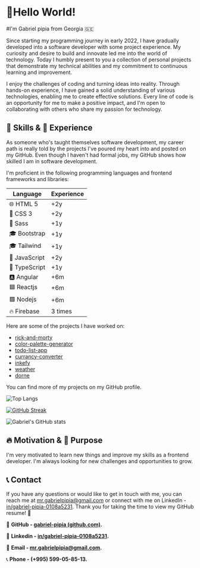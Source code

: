 
# 👋Hello World! 
#I'm Gabriel pipia from Georgia 🇬🇪

Since starting my programming journey in early 2022, I have gradually developed into a software developer with some project experience. My curiosity and desire to build and innovate led me into the world of technology. Today I humbly present to you a collection of personal projects that demonstrate my technical abilities and my commitment to continuous learning and improvement.

   I enjoy the challenges of coding and turning ideas into reality. Through hands-on experience, I have gained a solid understanding of various technologies, enabling me to create effective solutions. Every line of code is an opportunity for me to make a positive impact, and I'm open to collaborating with others who share my passion for technology.

## 🚀 Skills & 💼 Experience

As someone who's taught themselves software development, my career path is really told by the projects I've poured my heart into and posted on my GitHub. Even though I haven't had formal jobs, my GitHub shows how skilled I am in software development.

I'm proficient in the following programming languages and frontend frameworks and libraries:

| Language       | Experience |
|----------------|------------|
| 🌐 HTML 5      | +2y        |
| 🎨 CSS 3       | +2y        |
| 🎨 Sass        | +1y        |
| 🎓 Bootstrap   | +1y        |
| 🎓 Tailwind    | +1y        |
| 🚀 JavaScript  | +2y        |
| 🚀 TypeScript  | +1y        |
| 🅰️ Angular     | +6m        |
| 🟦 Reactjs     | +6m        |
| 🟩 Nodejs      | +6m        |
| 🔥 Firebase    | 3 times    |

Here are some of the projects I have worked on:

- [rick-and-morty](https://gp-rick-and-morty.netlify.app)
- [color-palette-generator](https://gp-color-palette-generator.netlify.app)
- [todo-list-app](https://gp-todo-list-app.netlify.app)
- [currancy-converter](https://gp-currancy-converter.netlify.app)
- [inkefy](https://gp-inkefy.netlify.app)
- [weather](https://gp-weather.netlify.app/)
- [dorne](https://gp-dorne.netlify.app/)

You can find more of my projects on my GitHub profile.

![Top Langs](https://github-readme-stats.vercel.app/api/top-langs/?username=gabriel-pipia&layout=compact)

[![GitHub Streak](https://github-readme-streak-stats.herokuapp.com?user=gabriel-pipia&theme=ambient-gradient&border_radius=5&date_format=j%20M%5B%20Y%5D&border=EBEBEB)](https://git.io/streak-stats)

![Gabriel's GitHub stats](https://github-readme-stats.vercel.app/api?username=gabriel-pipia&theme=ambient_gradient&show_icons=true)

## 🔥 Motivation & 🎯 Purpose

I'm very motivated to learn new things and improve my skills as a frontend developer. I'm always looking for new challenges and opportunities to grow.

## 📞 Contact

If you have any questions or would like to get in touch with me, you can reach me at mr.gabrielpipia@gmail.com or connect with me on LinkedIn - [in/gabriel-pipia-0108a5231](https://www.linkedin.com/in/gabriel-pipia-0108a5231). Thank you for taking the time to view my GitHub resume! 🤝

🔗 **GitHub - [gabriel-pipia (github.com)](https://github.com/gabriel-pipia).**

🔗 **Linkedin - [in/gabriel-pipia-0108a5231](https://www.linkedin.com/in/gabriel-pipia-0108a5231).**

📩 **Email - mr.gabrielpipia@gmail.com.**

 📞 **Phone - (+995) 599-05-85-13.**
